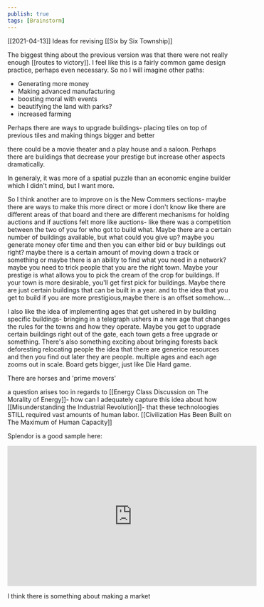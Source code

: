 ```yaml
---
publish: true
tags: [Brainstorm]
---
```

[[2021-04-13]]
Ideas for revising [[Six by Six Township]]

The biggest thing about the previous version was that there were not really enough [[routes to victory]]. I feel like this is a fairly common game design practice, perhaps even necessary. So no I will imagine other paths:

- Generating more money
- Making advanced manufacturing
- boosting moral with events
- beautifying the land with parks?
- increased farming

Perhaps there are ways to upgrade buildings- placing tiles on top of previous tiles and making things bigger and better

there could be a movie theater and a play house and a saloon.
Perhaps there are buildings that decrease your prestige but increase other aspects dramatically.

In generaly, it was more of a spatial puzzle than an economic engine builder which I didn't mind, but I want more.

So I think another are to improve on is the New Commers sections- maybe there are ways to make this more direct or more i don't know
like there are different areas of that board 
and there are different mechanisms for holding auctions
and if auctions felt more like auctions- like there was a competition between the two of you for who got to build what.
Maybe there are a certain number of buildings available, but what could you give up?
maybe you generate money ofer time and then you can either bid or buy buildings out right?
maybe there is a certain amount of moving down a track or something
or maybe there is an ability to find what you need in a network?
maybe you need to trick people that you are the right town.
Maybe your prestige is what allows you to pick the cream of the crop for buildings.
If your town is more desirable, you'll get first pick for buildings.
Maybe there are just certain buildings that can be built in a year.
and to the idea that you get to build if you are more prestigious,maybe there is an offset somehow....

I also like the idea of implementing ages that get ushered in by building specific buildings- bringing in a telegraph ushers in a new age that changes the rules for the towns and how they operate.
Maybe you get to upgrade certain buildings right out of the gate, each town gets a free upgrade or something.
There's also something exciting about bringing forests back
deforesting
relocating people
the idea that there are generice resources and then you find out later they are people.
multiple ages and each age zooms out in scale. Board gets bigger, just like Die Hard game.

There are horses and 'prime movers'

a question arises too in regards to [[Energy Class Discussion on The Morality of Energy]]- how can I adequately capture this idea about how [[Misunderstanding the Industrial Revolution]]- that these technoloogies STILL required vast amounts of human labor. [[Civilization Has Been Built on The Maximum of Human Capacity]]

Splendor is a good sample here:
<iframe width="560" height="315" src="https://www.youtube.com/embed/rue8-jvbc9I?start=198" title="YouTube video player" frameborder="0" allow="accelerometer; autoplay; clipboard-write; encrypted-media; gyroscope; picture-in-picture" allowfullscreen></iframe>

I think there is something about making a market